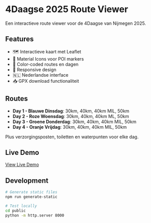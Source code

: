 # 4Daagse 2025 Route Viewer

Een interactieve route viewer voor de 4Daagse van Nijmegen 2025.

## Features

- 🗺️ Interactieve kaart met Leaflet
- 📍 Material Icons voor POI markers
- 🎨 Color-coded routes en dagen
- 📱 Responsive design
- 🇳🇱 Nederlandse interface
- 📥 GPX download functionaliteit

## Routes

- **Day 1 - Blauwe Dinsdag**: 30km, 40km, 40km MIL, 50km
- **Day 2 - Roze Woensdag**: 30km, 40km, 40km ML, 50km  
- **Day 3 - Groene Donderdag**: 30km, 40km, 40km MIL, 50km
- **Day 4 - Oranje Vrijdag**: 30km, 40km, 40km MIL, 50km

Plus verzorgingsposten, toiletten en waterpunten voor elke dag.

## Live Demo

[View Live Demo](https://mark-boots.github.io/4daagse-gpx/)

## Development

```bash
# Generate static files
npm run generate-static

# Test locally
cd public
python -m http.server 8000
```

